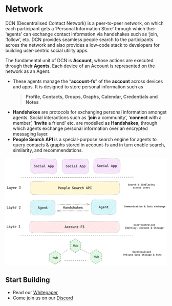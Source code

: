 # Network

DCN (Decentralised Contact Network) is a peer-to-peer network, on which each participant gets a ‘Personal Information Store’ through which their ‘agents’ can exchange contact information via handshakes such as ‘join, ‘follow’, etc. DCN provides seamless people search to the participants across the network and also provides a low-code stack to developers for building user-centric social utility apps. 

The fundamental unit of DCN is **Account**, whose actions are executed through their **Agents**. Each device of an Account is represented on the network as an Agent.
- These agents manage the “**account-fs**” of the **account** across devices and apps. It is designed to store personal information such as 
    > **Profile, Contacts, Groups, Graphs, Calendar, Credentials and Notes**
- **Handshakes** are protocols for exchanging personal information amongst agents. Social interactions such as ‘**join** a community’, ‘**connect** with a member’, ‘**invite** a friend’ etc. are modelled as **Handshakes**, through which agents exchange personal information over an encrypted messaging layer.
- **People Search API** is a special-purpose search engine for agents to query contacts & graphs stored in account-fs and in turn enable search, similarity, and recommendations.

![Layers](./docs/public/layers.png)

## Start Building

* Read our [Whitepaper](https://shovelco.notion.site/Decentralised-Contact-Network-Summary-v0-4-6d8885c11cc9415d90f21a16fd007b93?pvs=4)
* Come join us on our [Discord](https://discord.gg/PmzsJeembE)